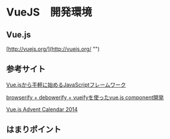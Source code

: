 VueJS　開発環境
======================

Vue.js
------
[http://vuejs.org/](http://vuejs.org/ "")

参考サイト
------
[Vue.jsから手軽に始めるJavaScriptフレームワーク](http://qiita.com/icoxfog417/items/49f7301be502bc2ad897 "")

[browserify + debowerify + vueifyを使ったvue.js component開発](http://qiita.com/tejitak/items/54eccf0d6067d40acccd "")

[Vue.js Advent Calendar 2014](http://qiita.com/advent-calendar/2014/vue#day-21 "")

はまりポイント
------
